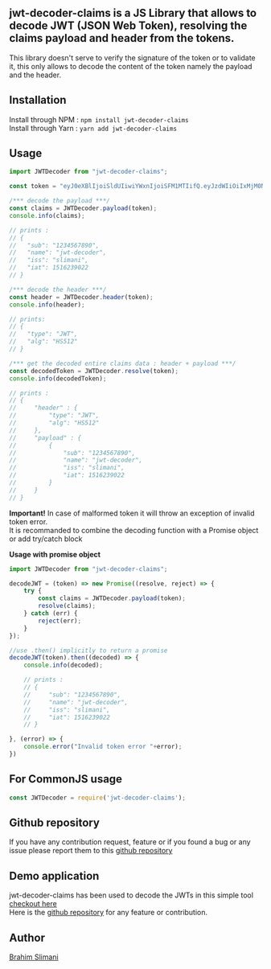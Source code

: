 ## jwt-decoder-claims is a JS Library that allows to decode JWT (JSON Web Token), resolving the claims payload and header from the tokens.
This library doesn't serve to verify the signature of the token or to validate it, this only allows to decode the content of the token namely the payload and the header.

## Installation
Install through NPM : `npm install jwt-decoder-claims`<br/>
Install through Yarn : `yarn add jwt-decoder-claims`

## Usage
```javascript
import JWTDecoder from "jwt-decoder-claims";

const token = "eyJ0eXBlIjoiSldUIiwiYWxnIjoiSFM1MTIifQ.eyJzdWIiOiIxMjM0NTY3ODkwIiwibmFtZSI6Imp3dC1kZWNvZGVyIiwiaXNzIjoic2xpbWFuaSIsImlhdCI6MTUxNjIzOTAyMn0.mCi4zZRP7d9NQD-ULjBL9vB1NvicJD_FnmuFa1zJSfY88yBEpkLX_VExyAXG9XvLxRmrdocHlfzEHB6TTC3HrQ";

/*** decode the payload ***/
const claims = JWTDecoder.payload(token);
console.info(claims);

// prints : 
// {
//   "sub": "1234567890",
//   "name": "jwt-decoder",
//   "iss": "slimani",
//   "iat": 1516239022
// }

/*** decode the header ***/
const header = JWTDecoder.header(token);
console.info(header);

// prints: 
// {
//   "type": "JWT",
//   "alg": "HS512"
// }

/*** get the decoded entire claims data : header + payload ***/
const decodedToken = JWTDecoder.resolve(token);
console.info(decodedToken);

// prints :
// {
//     "header" : {
//         "type": "JWT",
//         "alg": "HS512"
//     },
//     "payload" : {
//         {
//             "sub": "1234567890",
//             "name": "jwt-decoder",
//             "iss": "slimani",
//             "iat": 1516239022
//         }
//     }
// }
```

**Important!** In case of malformed token it will throw an exception of invalid token error.<br/>
It is recommanded to combine the decoding function with a Promise object or add try/catch block
<br/>

**Usage with promise object**
```javascript
import JWTDecoder from "jwt-decoder-claims";

decodeJWT = (token) => new Promise((resolve, reject) => {
    try {
        const claims = JWTDecoder.payload(token);
        resolve(claims);
    } catch (err) {
        reject(err);
    }
});

//use .then() implicitly to return a promise
decodeJWT(token).then((decoded) => {
    console.info(decoded);

    // prints : 
    // {
    //     "sub": "1234567890",
    //     "name": "jwt-decoder",
    //     "iss": "slimani",
    //     "iat": 1516239022
    // }

}, (error) => {
    console.error("Invalid token error "+error);
})
```

## For CommonJS usage
```javascript
const JWTDecoder = require('jwt-decoder-claims');
```

## Github repository
If you have any contribution request, feature or if you found a bug or any issue please report them to this [github repository](https://github.com/brahim-slimani/jwt-decoder)

## Demo application
jwt-decoder-claims has been used to decode the JWTs in this simple tool [checkout here](https://brahim-slimani.github.io/jwt-decoder-tool/)<br/>
Here is the [github repository](https://github.com/brahim-slimani/jwt-decoder-tool) for any feature or contribution.

## Author
[Brahim Slimani](https://brahim-slimani.github.io/profile)